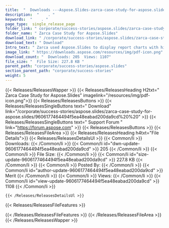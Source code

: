 ```yaml
---
title:  "  Downloads ---Aspose.Slides-zarca-case-study-for-aspose.slides . " 
description:  "    . " 
keywords:  "    . " 
page_type:  single_release_page
folder_link: " corporate/success-stories/aspose.slides/zarca-case-study-for-aspose.slides/"
folder_name: " Zarca Case Study for Aspose.Slides"
download_link: " /corporate/success-stories/aspose.slides/zarca-case-study-for-aspose.slides/9606177464494f5ea48eabad200da9cd"
download_text: " Download"
Intro_text: " Zarca used Aspose.Slides to display report charts with high quality images relia..."
image_link: " https://downloads.aspose.com/resources/img/pdf-icon.png"
download_count: "  Downloads: 205  Views: 1107"
file_size: "  File Size: 227.8 KB "
parent_path: "corporate/success-stories/aspose.slides"
section_parent_path: "corporate/success-stories"
weight: 5 
---
```


{{< Releases/ReleasesWapper >}}
  {{< Releases/ReleasesHeading H2txt=" Zarca Case Study for Aspose.Slides" imagelink="/resources/img/pdf-icon.png">}}
  {{< Releases/ReleasesButtons >}}
    {{< Releases/ReleasesSingleButtons text=" Download" link="/corporate/success-stories/aspose.slides/zarca-case-study-for-aspose.slides/9606177464494f5ea48eabad200da9cd%20%20" >}}
    {{< Releases/ReleasesSingleButtons text=" Support Forum " link="https://forum.aspose.com" >}}
  {{< Releases/ReleasesButtons >}}
  {{< Releases/ReleasesFileArea >}}
    {{< Releases/ReleasesHeading h4txt="File Details">}}
    {{< Releases/ReleasesDetailsUl >}}
            {{< Common/li  >}} Downloads: {{< /Common/li >}} 
      {{< Common/li id="dwn-update-9606177464494f5ea48eabad200da9cd" >}} 205 {{< /Common/li >}} 
      {{< Common/li  >}} File Size: {{< /Common/li >}} 
      {{< Common/li id="size-update-9606177464494f5ea48eabad200da9cd" >}} 227.8 KB {{< /Common/li >}} 
      {{< Common/li  >}} Posted By: {{< /Common/li >}} 
      {{< Common/li id="author-update-9606177464494f5ea48eabad200da9cd" >}} Merit {{< /Common/li >}} 
      {{< Common/li  >}} Views: {{< /Common/li >}} 
      {{< Common/li id="view-update-9606177464494f5ea48eabad200da9cd" >}} 1108 {{< /Common/li >}} 

    {{< /Releases/ReleasesDetailsUl >}}

  {{< Releases/ReleasesFileFeatures >}}
      
  {{< /Releases/ReleasesFileFeatures >}}
 {{< /Releases/ReleasesFileArea >}}
{{< /Releases/ReleasesWapper >}}


